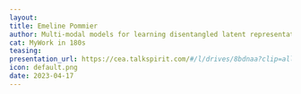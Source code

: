 ```yaml
---
layout:
title: Emeline Pommier
author: Multi-modal models for learning disentangled latent representations
cat: MyWork in 180s
teasing: 
presentation_url: https://cea.talkspirit.com/#/l/drives/8bdnaa?clip=all&type=drive
icon: default.png
date: 2023-04-17
---
```

